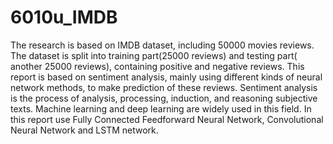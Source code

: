 # 6010u_IMDB
The research is based on IMDB dataset, including 50000 movies reviews. The dataset is split into training part(25000 reviews) and testing part( another 25000 reviews), containing positive and negative reviews. This report is based on sentiment analysis, mainly using different kinds of neural network methods, to make prediction of these reviews.  Sentiment analysis is the process of analysis, processing, induction, and reasoning subjective texts. Machine learning and deep learning are widely used in this field. In this report use Fully Connected Feedforward Neural Network, Convolutional Neural Network and LSTM network.
